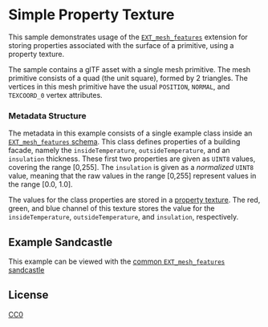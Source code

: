 # Simple Property Texture

This sample demonstrates usage of the [`EXT_mesh_features`](https://github.com/CesiumGS/glTF/tree/3d-tiles-next/extensions/2.0/Vendor/EXT_mesh_features) extension for storing properties associated with the surface of a primitive, using a property texture.

The sample contains a glTF asset with a single mesh primitive. The mesh primitive consists of a quad (the unit square), formed by 2 triangles. The vertices in this mesh primitive have the usual `POSITION`, `NORMAL`, and `TEXCOORD_0` vertex attributes.

### Metadata Structure

The metadata in this example consists of a single example class inside an [`EXT_mesh_features` schema](https://github.com/CesiumGS/glTF/tree/3d-tiles-next/extensions/2.0/Vendor/EXT_mesh_features#schema-definitions). This class defines properties of a building facade, namely the `insideTemperature`, `outsideTemperature`, and an `insulation` thickness. These first two properties are given as `UINT8` values, covering the range [0,255]. The `insulation` is given as a _normalized_ `UINT8` value, meaning that the raw values in the range [0,255] represent values in the range [0.0, 1.0].

The values for the class properties are stored in a [property texture](https://github.com/CesiumGS/glTF/tree/3d-tiles-next/extensions/2.0/Vendor/EXT_mesh_features#property-tables). The red, green, and blue channel of this texture stores the value for the `insideTemperature`, `outsideTemperature`, and `insulation`, respectively.

## Example Sandcastle

This example can be viewed with the [common `EXT_mesh_features` sandcastle](../#common-sandcastle-code)

## License

[CC0](https://creativecommons.org/share-your-work/public-domain/cc0/)
